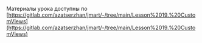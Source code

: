 Материалы урока доступны по [https://gitlab.com/azatserzhan/jmart/-/tree/main/Lesson%2019.%20CustomViews](https://gitlab.com/azatserzhan/jmart/-/tree/main/Lesson%2019.%20CustomViews)
